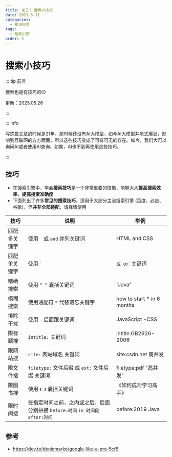```yaml
---
title: 关于| 搜索小技巧
date: 2021-5-11
categories: 
  - 知识科普
tags: 
  - 搜索引擎
order: 5
---
```




# 搜索小技巧

::: tip 前言

搜索也是有技巧的😉

更新：2025.05.26

:::

::: info

写这篇文章的时候是21年，那时候还没有AI大模型，如今AI大模型井喷式爆发，影响到互联网的方方面面，所以这些技巧变成了可有可无的存在。如今，我们大可以询问AI或者使用AI查询。如果，AI也不到再使用这些技巧。

:::

## 技巧

- 在搜索引擎中，学会**搜索技巧**是一个非常重要的技能，能够大大**提高搜索效率**，**提高搜索准确度**
- 下面列出了许多**常见的搜索技巧**，适用于大部分主流搜索引擎 (百度、必应、谷歌)，但**并非全部适配**，请择情使用

| 技巧         | 说明                                                         | 举例                       |
| ------------ | ------------------------------------------------------------ | -------------------------- |
| 匹配多关键字 | 使用 ` ` 或 `and` 并列关键词                                 | HTML and CSS               |
| 匹配单关键字 | 使用 `|`或 `or` 关键词                                       | (js or Python) free course |
| 精确搜索     | 使用 `“ ”` 囊括关键词                                        | “Java”                     |
| 模糊搜索     | 使用通配符 `*` 代替遗忘关键字                                | how to start * in 6 months |
| 排除干扰     | 使用 `-` 后面跟关键词                                        | JavaScript -CSS            |
| 限标题搜     | `intitle:` 关键词                                            | intitle:GB2626-2006        |
| 限网站搜     | `site:` 网站域名 关键词                                      | site:csdn.net 高并发       |
| 限文件搜     | `filetype:` 文件后缀 或 `ext:` 文件后缀 关键词               | filetype:pdf "高并发"      |
| 限图书搜     | 使用 `《 》` 囊括关键词                                      | 《如何成为学习高手》       |
| 限时间搜     | 在指定时间之前，之内或之后，后面分别拼接 `before:时间` `in 时间段` `after:时间` | before:2019 Java           |



## 参考

- https://dev.to/denicmarko/google-like-a-pro-5cf6
